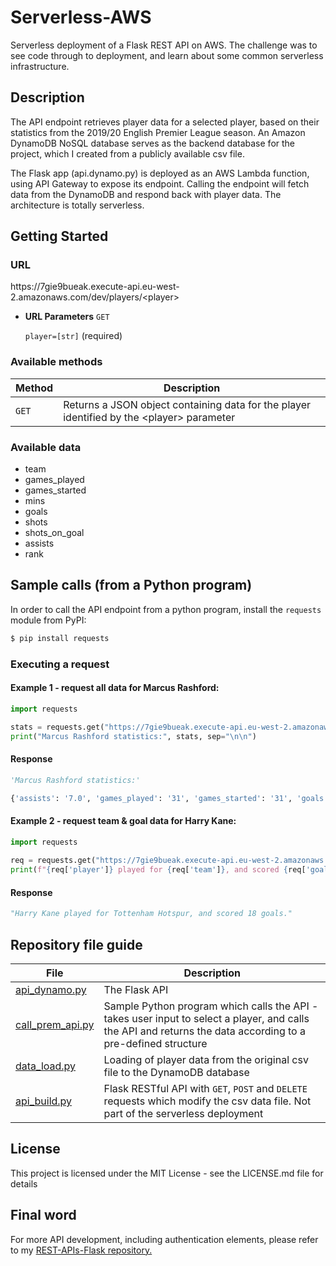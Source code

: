 # Serverless-AWS

Serverless deployment of a Flask REST API on AWS. The challenge was to see code through to deployment, and learn about some common serverless infrastructure.   

## Description

The API endpoint retrieves player data for a selected player, based on their statistics from the 2019/20 English Premier League season. An Amazon DynamoDB NoSQL database serves as the backend database for the project, which I created from a publicly available csv file.

The Flask app (api.dynamo.py) is deployed as an AWS Lambda function, using API Gateway to expose its endpoint. Calling the endpoint will fetch data from the DynamoDB and respond back with player data. The architecture is totally serverless.

## Getting Started

### URL

https<nolink>://7gie9bueak.execute-api.eu-west-2.amazonaws.com/dev/players/\<player\>

- **URL Parameters** `GET`

    `player=[str]` (required) 
  
### Available methods

| Method   | Description                              |
| -------- | ---------------------------------------- |
| `GET`    | Returns a JSON object containing data for the player identified by the \<player\> parameter|

### Available data
- team 
- games_played
- games_started
- mins
- goals
- shots
- shots_on_goal
- assists
- rank

## Sample calls (from a Python program)

In order to call the API endpoint from a python program, install the `requests` module from PyPI:

```python
$ pip install requests
```

### Executing a request
  
#### Example 1 - request all data for Marcus Rashford:
  
``` python
import requests

stats = requests.get("https://7gie9bueak.execute-api.eu-west-2.amazonaws.com/dev/players/Marcus%20Rashford").json()
print("Marcus Rashford statistics:", stats, sep="\n\n")
```

#### Response

```python
'Marcus Rashford statistics:'

{'assists': '7.0', 'games_played': '31', 'games_started': '31', 'goals': '17.0', 'mins': '2653.0', 'player': 'Marcus Rashford', 'rank': '9', 'shots': '77.0', 'shots_on_goal': '44.0', 'team': 'Manchester United'}
```
#### Example 2 - request team & goal data for Harry Kane:

``` python
import requests
  
req = requests.get("https://7gie9bueak.execute-api.eu-west-2.amazonaws.com/dev/players/Harry%20Kane").json()
print(f"{req['player']} played for {req['team']}, and scored {req['goals']} goals.")
```

#### Response

```python
"Harry Kane played for Tottenham Hotspur, and scored 18 goals."
```

## Repository file guide


| File   | Description                              |
| -------- | ---------------------------------------- |
| [api_dynamo.py](https://github.com/mhoward91/serverless-aws/blob/master/api_dynamo.py) | The Flask API |
| [call_prem_api.py](https://github.com/mhoward91/serverless-aws/blob/master/call_prem_api.py) | Sample Python program which calls the API - takes user input to select a player, and calls the API and returns the data according to a pre-defined structure |
| [data_load.py](https://github.com/mhoward91/serverless-aws/blob/master/database-setup/data_load.py) | Loading of player data from the original csv file to the DynamoDB database |
| [api_build.py](https://github.com/mhoward91/serverless-aws/blob/master/database-setup/api_build.py) | Flask RESTful API with `GET`, `POST` and `DELETE` requests which modify the csv data file. Not part of the serverless deployment |

## License

This project is licensed under the MIT License - see the LICENSE.md file for details

## Final word
For more API development, including authentication elements, please refer to my [REST-APIs-Flask repository.](https://github.com/mhoward91/REST-APIs-Flask)
